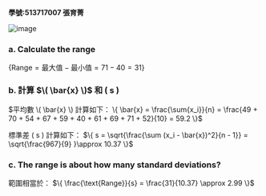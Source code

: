 **學號:513717007 張育菁**

![image](https://github.com/user-attachments/assets/e2d50488-696f-450d-80b7-0d96ef3bc6e7)

### a. Calculate the range

$\{
\text{Range} = \text{最大值} - \text{最小值} = 71 - 40 = 31
\}$

### b. 計算 $\( \bar{x} \)$ 和 \( s \)
$平均數 \( \bar{x} \) 計算如下：
\{
\bar{x} = \frac{\sum{x_i}}{n} = \frac{49 + 70 + 54 + 67 + 59 + 40 + 61 + 69 + 71 + 52}{10} = 59.2
\}$

標準差 \( s \) 計算如下：
$\{
s = \sqrt{\frac{\sum (x_i - \bar{x})^2}{n - 1}} =  \sqrt{\frac{967}{9} }\approx 10.37
\}$

### c. The range is about how many standard deviations?

範圍相當於：
$\{
\frac{\text{Range}}{s} = \frac{31}{10.37} \approx 2.99
\}$


